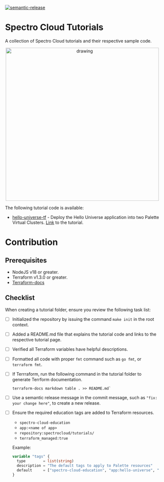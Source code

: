 [![semantic-release](https://img.shields.io/badge/%20%20%F0%9F%93%A6%F0%9F%9A%80-semantic--release-e10079.svg)](https://github.com/semantic-release/semantic-release)

# Spectro Cloud Tutorials
A collection of Spectro Cloud tutorials and their respective sample code.

<p align="center">
  <img src="/static/img/spectro-wizard.png" alt="drawing" width="500"/>
</p>



The following tutorial code is available:
- [hello-universe-tf](./terraform/hello-universe-tf/README.md) - Deploy the Hello Universe application into two Palette Virtual Clusters. [Link](https://docs.spectrocloud.com/devx/apps/deploy-app) to the tutorial.



# Contribution

## Prerequisites

- NodeJS v18 or greater.
- Terraform v1.3.0 or greater.
- [Terraform-docs](https://terraform-docs.io/) 

## Checklist

When creating a tutorial folder, ensure you review the following task list:

- [ ] Initialized the repository by issuing the command `make init` in the root context.

- [ ] Added a README.md file that explains the tutorial code and links to the respective tutorial page. 

- [ ] Verified all Terraform variables have helpful descriptions.

- [ ] Formatted all code with proper `fmt` command such as `go fmt`, or `terraform fmt`.

- [ ] If Terrraform, run the following command in the tutorial folder to generate Terrform documentation.

  ```shell
  terraform-docs markdown table . >> README.md`
  ```
- [ ] Use a semantic release message in the commit message, such as `"fix: your change here"`, to create a new release. 


- [ ] Ensure the required education tags are added to Terraform resources. 
  - `spectro-cloud-education`
  - `app:<name of app>`
  - `repository:spectrocloud/tutorials/`
  - `terraform_managed:true`

  Example: 
  ```terraform
  variable "tags" {
    type        = list(string)
    description = "The default tags to apply to Palette resources"
    default     = ["spectro-cloud-education", "app:hello-universe", "repository:spectrocloud/tutorials/", "terraform_managed:true"]
  }
  ```